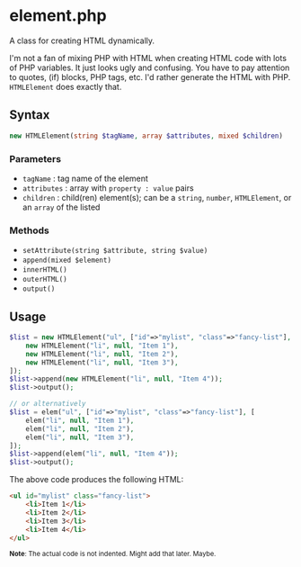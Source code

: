 # element.php

A class for creating HTML dynamically.

I'm not a fan of mixing PHP with HTML when creating HTML code with lots of PHP variables. It just looks ugly and confusing. You have to pay attention to quotes, (if) blocks, PHP tags, etc. I'd rather generate the HTML with PHP. `HTMLElement` does exactly that.


## Syntax

```php
new HTMLElement(string $tagName, array $attributes, mixed $children)
```


### Parameters

* `tagName` : tag name of the element
* `attributes` : array with `property : value` pairs
* `children` : child(ren) element(s); can be a `string`, `number`, `HTMLElement`, or an `array` of the listed


### Methods

* `setAttribute(string $attribute, string $value)`
* `append(mixed $element)`
* `innerHTML()`
* `outerHTML()`
* `output()`

## Usage

```php
$list = new HTMLElement("ul", ["id"=>"mylist", "class"=>"fancy-list"], [
    new HTMLElement("li", null, "Item 1"),
    new HTMLElement("li", null, "Item 2"),
    new HTMLElement("li", null, "Item 3"),
]);
$list->append(new HTMLElement("li", null, "Item 4"));
$list->output();

// or alternatively
$list = elem("ul", ["id"=>"mylist", "class"=>"fancy-list"], [
    elem("li", null, "Item 1"),
    elem("li", null, "Item 2"),
    elem("li", null, "Item 3"),
]);
$list->append(elem("li", null, "Item 4"));
$list->output();
```

The above code produces the following HTML:

```html
<ul id="mylist" class="fancy-list">
    <li>Item 1</li>
    <li>Item 2</li>
    <li>Item 3</li>
    <li>Item 4</li>
</ul>
```

<small>**Note**: The actual code is not indented. Might add that later. Maybe.</small>
